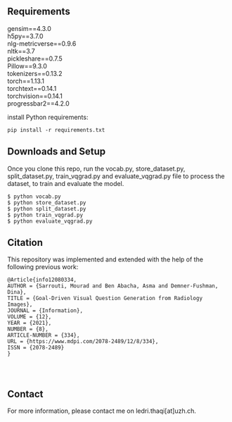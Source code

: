 ## Requirements
gensim==4.3.0\
h5py==3.7.0\
nlg-metricverse==0.9.6\
nltk==3.7\
pickleshare==0.7.5\
Pillow==9.3.0\
tokenizers==0.13.2\
torch==1.13.1\
torchtext==0.14.1\
torchvision==0.14.1\
progressbar2==4.2.0

install Python requirements:
```
pip install -r requirements.txt
```
## Downloads and Setup
Once you clone this repo, run the vocab.py, store_dataset.py, split_dataset.py, train_vqgrad.py and evaluate_vqgrad.py file to process the dataset, to train and evaluate the model.
```shell
$ python vocab.py
$ python store_dataset.py
$ python split_dataset.py
$ python train_vqgrad.py
$ python evaluate_vqgrad.py
```

## Citation
This repository was implemented and extended with the help of the following previous work:

```
@Article{info12080334,
AUTHOR = {Sarrouti, Mourad and Ben Abacha, Asma and Demner-Fushman, Dina},
TITLE = {Goal-Driven Visual Question Generation from Radiology Images},
JOURNAL = {Information},
VOLUME = {12},
YEAR = {2021},
NUMBER = {8},
ARTICLE-NUMBER = {334},
URL = {https://www.mdpi.com/2078-2489/12/8/334},
ISSN = {2078-2489}
}




```

## Contact
For more information, please contact me on ledri.thaqi[at]uzh.ch.


